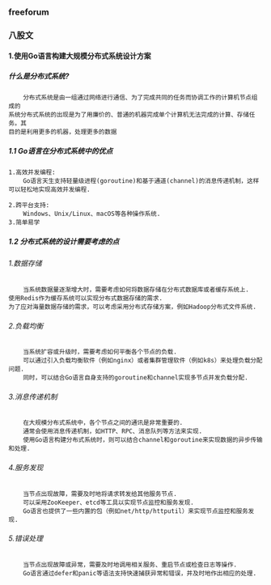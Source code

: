 ### freeforum


### 八股文

#### 1.使用Go语言构建大规模分布式系统设计方案

##### 什么是分布式系统?
```
    分布式系统是由一组通过网络进行通信、为了完成共同的任务而协调工作的计算机节点组成的
系统分布式系统的出现是为了用廉价的、普通的机器完成单个计算机无法完成的计算、存储任务。其
目的是利用更多的机器，处理更多的数据
```

##### 1.1 Go语言在分布式系统中的优点
```
1.高效并发编程:
    Go语言天生支持轻量级进程(goroutine)和基于通道(channel)的消息传递机制，这样
可以轻松地实现高效并发编程.

2.跨平台支持:
    Windows、Unix/Linux、macOS等各种操作系统.    
3.简单易学
```

##### 1.2 分布式系统的设计需要考虑的点

###### 1.数据存储
```
    当系统数据量逐渐增大时，需要考虑如何将数据存储在分布式数据库或者缓存系统上.
使用Redis作为缓存系统可以实现分布式数据存储的需求.
为了应对海量数据存储的需求，可以考虑采用分布式存储方案，例如Hadoop分布式文件系统.
```

###### 2.负载均衡
```
    当系统扩容或升级时，需要考虑如何平衡各个节点的负载.
    可以通过引入负载均衡软件（例如nginx）或者集群管理软件（例如k8s）来处理负载分配问题.
    同时，可以结合Go语言自身支持的goroutine和channel实现多节点并发负载分配.
```

###### 3.消息传递机制
```
    在大规模分布式系统中，各个节点之间的通讯是非常重要的.
    通常会使用消息传递机制，如HTTP、RPC、消息队列等方法来实现.
    使用Go语言构建分布式系统时，则可以结合channel和goroutine来实现数据的异步传输和处理.
```

###### 4.服务发现
```
    当节点出现故障，需要及时地将请求转发给其他服务节点.
    可以采用ZooKeeper、etcd等工具以实现节点监控和服务发现.
    Go语言也提供了一些内置的包（例如net/http/httputil）来实现节点监控和服务发现.
```

###### 5.错误处理
```
    当节点出现故障或异常，需要及时地调用相关服务、重启节点或检查日志等操作.
    Go语言通过defer和panic等语法支持快速捕获异常和错误，并及时地作出相应的处理.
```